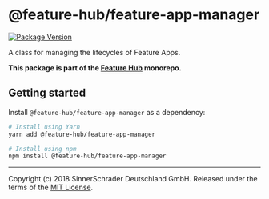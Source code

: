 # @feature-hub/feature-app-manager

[![Package Version](https://img.shields.io/npm/v/@feature-hub/feature-app-manager.svg)](https://yarnpkg.com/en/package/@feature-hub/feature-app-manager)

A class for managing the lifecycles of Feature Apps.

**This package is part of the
[Feature Hub](https://github.com/sinnerschrader/feature-hub) monorepo.**

## Getting started

Install `@feature-hub/feature-app-manager` as a dependency:

```sh
# Install using Yarn
yarn add @feature-hub/feature-app-manager
```

```sh
# Install using npm
npm install @feature-hub/feature-app-manager
```

---

Copyright (c) 2018 SinnerSchrader Deutschland GmbH. Released under the terms of
the
[MIT License](https://github.com/sinnerschrader/feature-hub/blob/master/LICENSE).
